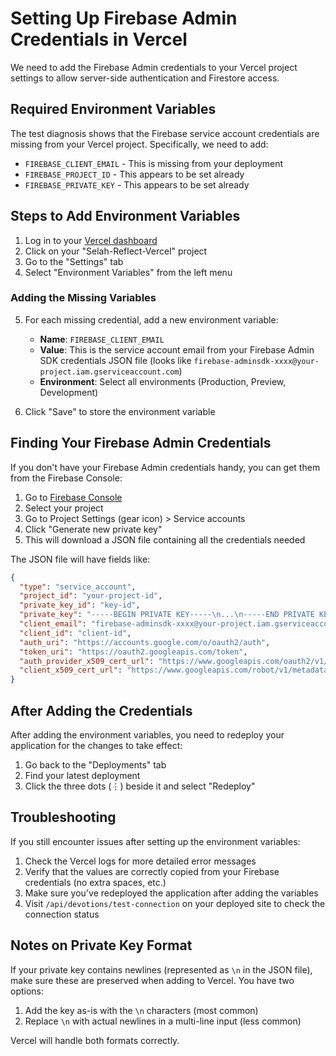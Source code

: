 # Setting Up Firebase Admin Credentials in Vercel

We need to add the Firebase Admin credentials to your Vercel project settings to allow server-side authentication and Firestore access.

## Required Environment Variables

The test diagnosis shows that the Firebase service account credentials are missing from your Vercel project. Specifically, we need to add:

- `FIREBASE_CLIENT_EMAIL` - This is missing from your deployment
- `FIREBASE_PROJECT_ID` - This appears to be set already
- `FIREBASE_PRIVATE_KEY` - This appears to be set already

## Steps to Add Environment Variables

1. Log in to your [Vercel dashboard](https://vercel.com/dashboard)
2. Click on your "Selah-Reflect-Vercel" project
3. Go to the "Settings" tab
4. Select "Environment Variables" from the left menu

### Adding the Missing Variables

5. For each missing credential, add a new environment variable:

   - **Name**: `FIREBASE_CLIENT_EMAIL`
   - **Value**: This is the service account email from your Firebase Admin SDK credentials JSON file (looks like `firebase-adminsdk-xxxx@your-project.iam.gserviceaccount.com`)
   - **Environment**: Select all environments (Production, Preview, Development)

6. Click "Save" to store the environment variable

## Finding Your Firebase Admin Credentials

If you don't have your Firebase Admin credentials handy, you can get them from the Firebase Console:

1. Go to [Firebase Console](https://console.firebase.google.com/)
2. Select your project
3. Go to Project Settings (gear icon) > Service accounts
4. Click "Generate new private key"
5. This will download a JSON file containing all the credentials needed

The JSON file will have fields like:

```json
{
  "type": "service_account",
  "project_id": "your-project-id",
  "private_key_id": "key-id",
  "private_key": "-----BEGIN PRIVATE KEY-----\n...\n-----END PRIVATE KEY-----\n",
  "client_email": "firebase-adminsdk-xxxx@your-project.iam.gserviceaccount.com",
  "client_id": "client-id",
  "auth_uri": "https://accounts.google.com/o/oauth2/auth",
  "token_uri": "https://oauth2.googleapis.com/token",
  "auth_provider_x509_cert_url": "https://www.googleapis.com/oauth2/v1/certs",
  "client_x509_cert_url": "https://www.googleapis.com/robot/v1/metadata/x509/firebase-adminsdk..."
}
```

## After Adding the Credentials

After adding the environment variables, you need to redeploy your application for the changes to take effect:

1. Go back to the "Deployments" tab
2. Find your latest deployment
3. Click the three dots (⋮) beside it and select "Redeploy"

## Troubleshooting

If you still encounter issues after setting up the environment variables:

1. Check the Vercel logs for more detailed error messages
2. Verify that the values are correctly copied from your Firebase credentials (no extra spaces, etc.)
3. Make sure you've redeployed the application after adding the variables
4. Visit `/api/devotions/test-connection` on your deployed site to check the connection status

## Notes on Private Key Format

If your private key contains newlines (represented as `\n` in the JSON file), make sure these are preserved when adding to Vercel. You have two options:

1. Add the key as-is with the `\n` characters (most common)
2. Replace `\n` with actual newlines in a multi-line input (less common)

Vercel will handle both formats correctly.
